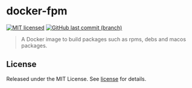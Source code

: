 # docker-fpm

[![MIT licensed](https://img.shields.io/badge/license-MIT-blue.svg)](https://opensource.org/licenses/MIT)
[![GitHub last commit (branch)](https://img.shields.io/github/last-commit/wolffaxn/docker-fpm/main.svg)](https://github.com/wolffaxn/docker-fpm)

> A Docker image to build packages such as rpms, debs and macos packages.

## License

Released under the MIT License. See [license](LICENSE.md) for details.
